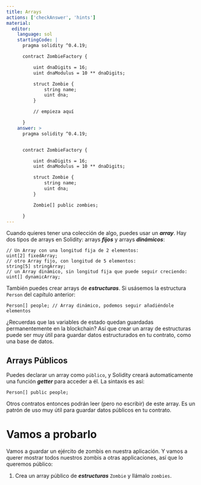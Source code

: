 ```yaml
---
title: Arrays
actions: ['checkAnswer', 'hints']
material:
  editor:
    language: sol
    startingCode: |
      pragma solidity ^0.4.19;

      contract ZombieFactory {

          uint dnaDigits = 16;
          uint dnaModulus = 10 ** dnaDigits;

          struct Zombie {
              string name;
              uint dna;
          }

          // empieza aquí

      }
    answer: >
      pragma solidity ^0.4.19;


      contract ZombieFactory {

          uint dnaDigits = 16;
          uint dnaModulus = 10 ** dnaDigits;

          struct Zombie {
              string name;
              uint dna;
          }

          Zombie[] public zombies;

      }
---
```


Cuando quieres tener una colección de algo, puedes usar un **_array_**. Hay dos tipos de arrays en Solidity: arrays **_fijos_** y arrays **_dinámicos_**:

```
// Un Array con una longitud fija de 2 elementos:
uint[2] fixedArray;
// otro Array fijo, con longitud de 5 elementos:
string[5] stringArray;
// un Array dinámico, sin longitud fija que puede seguir creciendo:
uint[] dynamicArray;
```

También puedes crear arrays de **_estructuras_**. Si usásemos la estructura `Person` del capítulo anterior:

```
Person[] people; // Array dinámico, podemos seguir añadiéndole elementos
```

¿Recuerdas que las variables de estado quedan guardadas permanentemente en la blockchain? Así que crear un array de estructuras puede ser muy útil para guardar datos estructurados en tu contrato, como una base de datos.

## Arrays Públicos

Puedes declarar un array como `público`, y Solidity creará automaticamente una función **_getter_** para acceder a él. La sintaxis es así:

```
Person[] public people;
```

Otros contratos entonces podrán leer (pero no escribir) de este array. Es un patrón de uso muy útil para guardar datos públicos en tu contrato.

# Vamos a probarlo

Vamos a guardar un ejército de zombis en nuestra aplicación. Y vamos a querer mostrar todos nuestros zombis a otras applicaciones, así que lo queremos público:

1. Crea un array público de **_estructuras_** `Zombie` y llámalo `zombies`.
